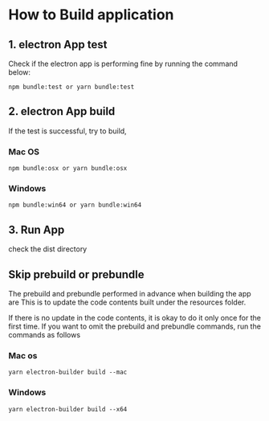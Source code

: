 # How to Build application 

## 1. electron App test
Check if the electron app is performing fine by running the command below:
```
npm bundle:test or yarn bundle:test
```

## 2. electron App build 
If the test is successful, try to build,

### Mac OS
```
npm bundle:osx or yarn bundle:osx
```

### Windows
```
npm bundle:win64 or yarn bundle:win64
```

## 3. Run App 
check the dist directory

## Skip prebuild or prebundle
The prebuild and prebundle performed in advance when building the app are
This is to update the code contents built under the resources folder.

If there is no update in the code contents, it is okay to do it only once for the first time.
If you want to omit the prebuild and prebundle commands, run the commands as follows

### Mac os
```
yarn electron-builder build --mac
```
### Windows
```
yarn electron-builder build --x64
```

